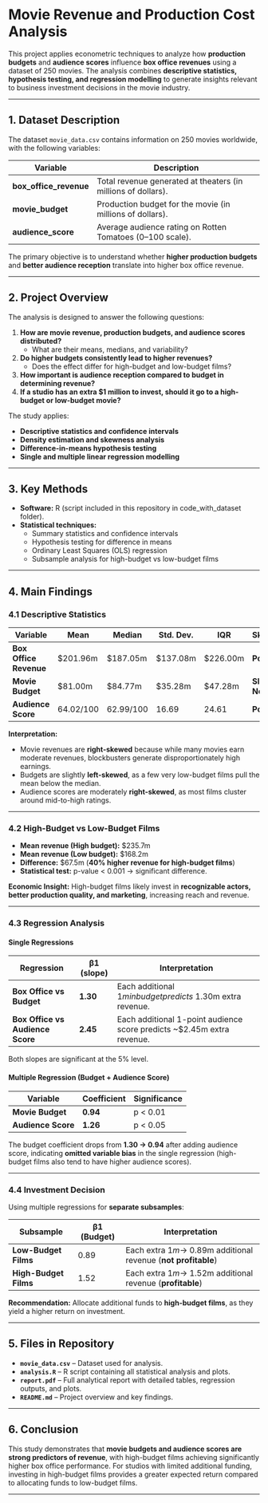 # Movie Revenue and Production Cost Analysis

This project applies econometric techniques to analyze how **production budgets** and **audience scores** influence **box office revenues** using a dataset of 250 movies. The analysis combines **descriptive statistics, hypothesis testing, and regression modelling** to generate insights relevant to business investment decisions in the movie industry.

---

## 1. Dataset Description

The dataset `movie_data.csv` contains information on 250 movies worldwide, with the following variables:

| Variable | Description |
|----------|-------------|
| **box_office_revenue** | Total revenue generated at theaters (in millions of dollars). |
| **movie_budget** | Production budget for the movie (in millions of dollars). |
| **audience_score** | Average audience rating on Rotten Tomatoes (0–100 scale). |

The primary objective is to understand whether **higher production budgets** and **better audience reception** translate into higher box office revenue.

---

## 2. Project Overview

The analysis is designed to answer the following questions:

1. **How are movie revenue, production budgets, and audience scores distributed?**  
   - What are their means, medians, and variability?
2. **Do higher budgets consistently lead to higher revenues?**  
   - Does the effect differ for high-budget and low-budget films?
3. **How important is audience reception compared to budget in determining revenue?**
4. **If a studio has an extra $1 million to invest, should it go to a high-budget or low-budget movie?**

The study applies:
- **Descriptive statistics and confidence intervals**  
- **Density estimation and skewness analysis**  
- **Difference-in-means hypothesis testing**  
- **Single and multiple linear regression modelling**

---

## 3. Key Methods

- **Software:** R (script included in this repository in code_with_dataset folder).  
- **Statistical techniques:**  
  - Summary statistics and confidence intervals  
  - Hypothesis testing for difference in means  
  - Ordinary Least Squares (OLS) regression  
  - Subsample analysis for high-budget vs low-budget films

---

## 4. Main Findings

### 4.1 Descriptive Statistics

| Variable | Mean | Median | Std. Dev. | IQR | Skewness |
|----------|------|--------|-----------|-----|----------|
| **Box Office Revenue** | $201.96m | $187.05m | $137.08m | $226.00m | **Positive** |
| **Movie Budget** | $81.00m | $84.77m | $35.28m | $47.28m | **Slightly Negative** |
| **Audience Score** | 64.02/100 | 62.99/100 | 16.69 | 24.61 | **Positive** |

**Interpretation:**  
- Movie revenues are **right-skewed** because while many movies earn moderate revenues, blockbusters generate disproportionately high earnings.  
- Budgets are slightly **left-skewed**, as a few very low-budget films pull the mean below the median.  
- Audience scores are moderately **right-skewed**, as most films cluster around mid-to-high ratings.

---

### 4.2 High-Budget vs Low-Budget Films

- **Mean revenue (High budget):** $235.7m  
- **Mean revenue (Low budget):** $168.2m  
- **Difference:** $67.5m (**40% higher revenue for high-budget films**)  
- **Statistical test:** p-value < 0.001 → significant difference.

**Economic Insight:** High-budget films likely invest in **recognizable actors, better production quality, and marketing**, increasing reach and revenue.

---

### 4.3 Regression Analysis

#### **Single Regressions**

| Regression | β1 (slope) | Interpretation |
|------------|------------|---------------|
| **Box Office vs Budget** | **1.30** | Each additional $1m in budget predicts ~$1.30m extra revenue. |
| **Box Office vs Audience Score** | **2.45** | Each additional 1-point audience score predicts ~$2.45m extra revenue. |

Both slopes are significant at the 5% level.

#### **Multiple Regression (Budget + Audience Score)**

| Variable | Coefficient | Significance |
|----------|-------------|--------------|
| **Movie Budget** | **0.94** | p < 0.01 |
| **Audience Score** | **1.26** | p < 0.05 |

The budget coefficient drops from **1.30 → 0.94** after adding audience score, indicating **omitted variable bias** in the single regression (high-budget films also tend to have higher audience scores).

---

### 4.4 Investment Decision

Using multiple regressions for **separate subsamples**:

| Subsample | β1 (Budget) | Interpretation |
|-----------|-------------|----------------|
| **Low-Budget Films** | 0.89 | Each extra $1m → ~$0.89m additional revenue (**not profitable**) |
| **High-Budget Films** | 1.52 | Each extra $1m → ~$1.52m additional revenue (**profitable**) |

**Recommendation:** Allocate additional funds to **high-budget films**, as they yield a higher return on investment.

---

## 5. Files in Repository

- **`movie_data.csv`** – Dataset used for analysis.  
- **`analysis.R`** – R script containing all statistical analysis and plots.  
- **`report.pdf`** – Full analytical report with detailed tables, regression outputs, and plots.  
- **`README.md`** – Project overview and key findings.

---

## 6. Conclusion

This study demonstrates that **movie budgets and audience scores are strong predictors of revenue**, with high-budget films achieving significantly higher box office performance. For studios with limited additional funding, investing in high-budget films provides a greater expected return compared to allocating funds to low-budget films.

---
